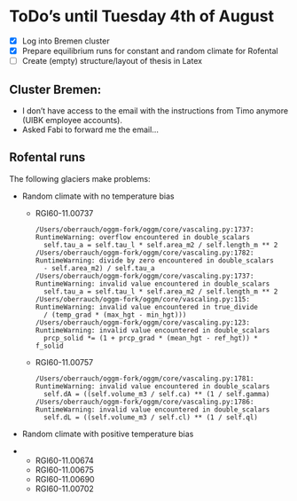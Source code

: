 # ToDo’s until Tuesday 4th of August

- [x]  Log into Bremen cluster
- [x]  Prepare equilibrium runs for constant and random climate for Rofental
- [ ]  Create (empty) structure/layout of thesis in Latex

## Cluster Bremen:

- I don’t have access to the email with the instructions from Timo anymore (UIBK employee accounts).
- Asked Fabi to forward me the email…

## Rofental runs

The following glaciers make problems:

- Random climate with no temperature bias

  - RGI60-11.00737

    ```
    /Users/oberrauch/oggm-fork/oggm/core/vascaling.py:1737: RuntimeWarning: overflow encountered in double_scalars
      self.tau_a = self.tau_l * self.area_m2 / self.length_m ** 2
    /Users/oberrauch/oggm-fork/oggm/core/vascaling.py:1782: RuntimeWarning: divide by zero encountered in double_scalars
      - self.area_m2) / self.tau_a
    /Users/oberrauch/oggm-fork/oggm/core/vascaling.py:1737: RuntimeWarning: invalid value encountered in double_scalars
      self.tau_a = self.tau_l * self.area_m2 / self.length_m ** 2
    /Users/oberrauch/oggm-fork/oggm/core/vascaling.py:115: RuntimeWarning: invalid value encountered in true_divide
      / (temp_grad * (max_hgt - min_hgt)))
    /Users/oberrauch/oggm-fork/oggm/core/vascaling.py:123: RuntimeWarning: invalid value encountered in double_scalars
      prcp_solid *= (1 + prcp_grad * (mean_hgt - ref_hgt)) * f_solid
    ```

  - RGI60-11.00757

    ```
    /Users/oberrauch/oggm-fork/oggm/core/vascaling.py:1781: RuntimeWarning: invalid value encountered in double_scalars
      self.dA = ((self.volume_m3 / self.ca) ** (1 / self.gamma)
    /Users/oberrauch/oggm-fork/oggm/core/vascaling.py:1786: RuntimeWarning: invalid value encountered in double_scalars
      self.dL = ((self.volume_m3 / self.cl) ** (1 / self.ql)
    ```

- Random climate with positive temperature bias

- - RGI60-11.00674
  - RGI60-11.00675
  - RGI60-11.00690
  - RGI60-11.00702